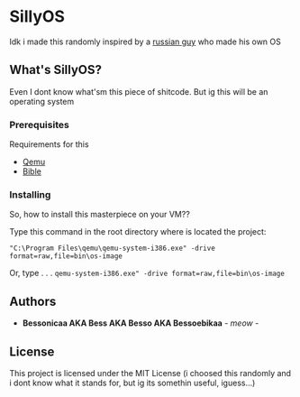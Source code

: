 # SillyOS

Idk i made this randomly inspired by a [russian guy](https://youtu.be/dv-qcxuL_C4?si=Oeg8W-hPrlluwxU_) who made his own OS

## What's SillyOS?

Even I dont know what'sm this piece of shitcode.
But ig this will be an operating system

### Prerequisites

Requirements for this
- [Qemu](https://www.qemu.org/)
- [Bible](https://www.bible.com/bible/111/JHN.1.NIV)

### Installing

So, how to install this masterpiece on your VM??

Type this command in the root directory where is located the project:

    "C:\Program Files\qemu\qemu-system-i386.exe" -drive format=raw,file=bin\os-image

Or, type . . .
    ```
    qemu-system-i386.exe" -drive format=raw,file=bin\os-image
    ```

## Authors

  - **Bessonicaa AKA Bess AKA Besso AKA Bessoebikaa** - *meow* -

## License

This project is licensed under the MIT License (i choosed this
randomly and i dont know what it stands for, but ig its somethin
useful, iguess...)
